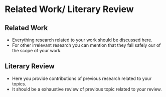 # Related Work/ Literary Review

## Related Work

- Everything research related to your work should be discussed here.
- For other irrelevant research you can mention that they fall
  safely our of the scope of your work.

## Literary Review

- Here you provide contributions of previous research
  related to your topics.
- It should be a exhaustive review of previous topic
  related to your review.
